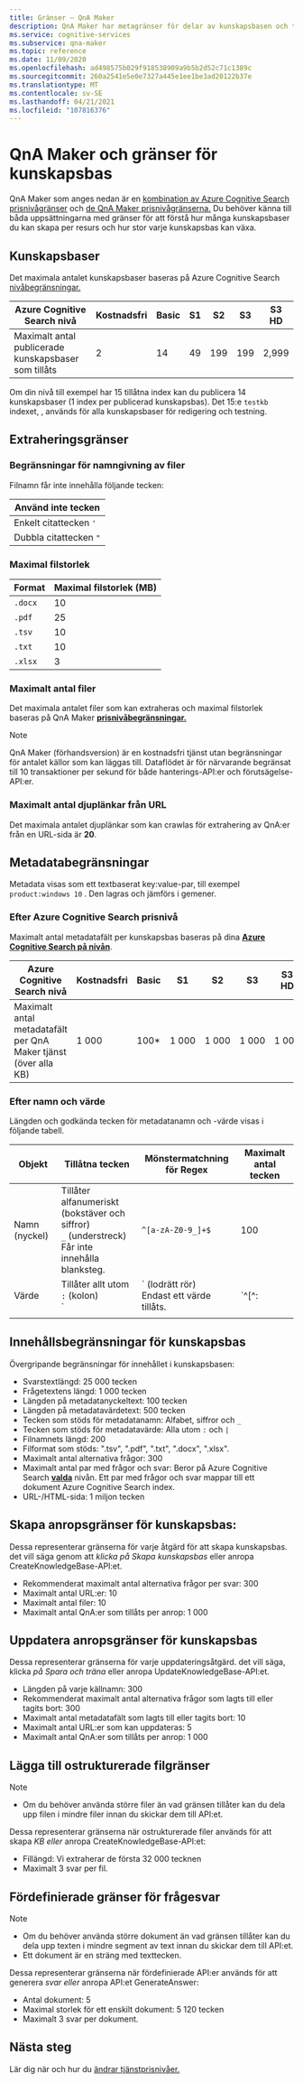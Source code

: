 ```yaml
---
title: Gränser – QnA Maker
description: QnA Maker har metagränser för delar av kunskapsbasen och tjänsten. Det är viktigt att hålla kunskapsbasen inom dessa gränser för att testa och publicera.
ms.service: cognitive-services
ms.subservice: qna-maker
ms.topic: reference
ms.date: 11/09/2020
ms.openlocfilehash: ad498575b029f918538909a9b5b2d52c71c1389c
ms.sourcegitcommit: 260a2541e5e0e7327a445e1ee1be3ad20122b37e
ms.translationtype: MT
ms.contentlocale: sv-SE
ms.lasthandoff: 04/21/2021
ms.locfileid: "107816376"
---
```

# <a name="qna-maker-knowledge-base-limits-and-boundaries"></a>QnA Maker och gränser för kunskapsbas

QnA Maker som anges nedan är en [kombination av Azure Cognitive Search prisnivågränser](../../search/search-limits-quotas-capacity.md) och [de QnA Maker prisnivågränserna.](https://azure.microsoft.com/pricing/details/cognitive-services/qna-maker/) Du behöver känna till båda uppsättningarna med gränser för att förstå hur många kunskapsbaser du kan skapa per resurs och hur stor varje kunskapsbas kan växa.

## <a name="knowledge-bases"></a>Kunskapsbaser

Det maximala antalet kunskapsbaser baseras på Azure Cognitive Search [nivåbegränsningar.](../../search/search-limits-quotas-capacity.md)

|**Azure Cognitive Search nivå** | **Kostnadsfri** | **Basic** |**S1** | **S2**| **S3** |**S3 HD**|
|---|---|---|---|---|---|----|
|Maximalt antal publicerade kunskapsbaser som tillåts|2|14|49|199|199|2,999|

 Om din nivå till exempel har 15 tillåtna index kan du publicera 14 kunskapsbaser (1 index per publicerad kunskapsbas). Det 15:e `testkb` indexet, , används för alla kunskapsbaser för redigering och testning.

## <a name="extraction-limits"></a>Extraheringsgränser

### <a name="file-naming-constraints"></a>Begränsningar för namngivning av filer

Filnamn får inte innehålla följande tecken:

|Använd inte tecken|
|--|
|Enkelt citattecken `'`|
|Dubbla citattecken `"`|

### <a name="maximum-file-size"></a>Maximal filstorlek

|Format|Maximal filstorlek (MB)|
|--|--|
|`.docx`|10|
|`.pdf`|25|
|`.tsv`|10|
|`.txt`|10|
|`.xlsx`|3|

### <a name="maximum-number-of-files"></a>Maximalt antal filer

Det maximala antalet filer som kan extraheras och maximal filstorlek baseras på QnA Maker **[prisnivåbegränsningar.](https://azure.microsoft.com/pricing/details/cognitive-services/qna-maker/)**

> [!NOTE]
> QnA Maker (förhandsversion) är en kostnadsfri tjänst utan begränsningar för antalet källor som kan läggas till. Dataflödet är för närvarande begränsat till 10 transaktioner per sekund för både hanterings-API:er och förutsägelse-API:er.

### <a name="maximum-number-of-deep-links-from-url"></a>Maximalt antal djuplänkar från URL

Det maximala antalet djuplänkar som kan crawlas för extrahering av QnA:er från en URL-sida är **20**.

## <a name="metadata-limits"></a>Metadatabegränsningar

Metadata visas som ett textbaserat key:value-par, till exempel `product:windows 10` . Den lagras och jämförs i gemener.

### <a name="by-azure-cognitive-search-pricing-tier"></a>Efter Azure Cognitive Search prisnivå

Maximalt antal metadatafält per kunskapsbas baseras på dina **[Azure Cognitive Search på nivån](../../search/search-limits-quotas-capacity.md)**.

|**Azure Cognitive Search nivå** | **Kostnadsfri** | **Basic** |**S1** | **S2**| **S3** |**S3 HD**|
|---|---|---|---|---|---|----|
|Maximalt antal metadatafält per QnA Maker tjänst (över alla KB)|1 000|100*|1 000|1 000|1 000|1 000|

### <a name="by-name-and-value"></a>Efter namn och värde

Längden och godkända tecken för metadatanamn och -värde visas i följande tabell.

|Objekt|Tillåtna tecken|Mönstermatchning för Regex|Maximalt antal tecken|
|--|--|--|--|
|Namn (nyckel)|Tillåter<br>alfanumeriskt (bokstäver och siffror)<br>`_` (understreck)<br> Får inte innehålla blanksteg.|`^[a-zA-Z0-9_]+$`|100|
|Värde|Tillåter allt utom<br>`:` (kolon)<br>`|` (lodrätt rör)<br>Endast ett värde tillåts.|`^[^:|]+$`|500|
|||||

## <a name="knowledge-base-content-limits"></a>Innehållsbegränsningar för kunskapsbas
Övergripande begränsningar för innehållet i kunskapsbasen:
* Svarstextlängd: 25 000 tecken
* Frågetextens längd: 1 000 tecken
* Längden på metadatanyckeltext: 100 tecken
* Längden på metadatavärdetext: 500 tecken
* Tecken som stöds för metadatanamn: Alfabet, siffror och `_`
* Tecken som stöds för metadatavärde: Alla utom `:` och `|`
* Filnamnets längd: 200
* Filformat som stöds: ".tsv", ".pdf", ".txt", ".docx", ".xlsx".
* Maximalt antal alternativa frågor: 300
* Maximalt antal par med frågor och svar: Beror på Azure Cognitive Search **[valda](../../search/search-limits-quotas-capacity.md#document-limits)** nivån. Ett par med frågor och svar mappar till ett dokument Azure Cognitive Search index.
* URL-/HTML-sida: 1 miljon tecken

## <a name="create-knowledge-base-call-limits"></a>Skapa anropsgränser för kunskapsbas:
Dessa representerar gränserna för varje åtgärd för att skapa kunskapsbas. det vill säga genom att *klicka på Skapa kunskapsbas* eller anropa CreateKnowledgeBase-API:et.
* Rekommenderat maximalt antal alternativa frågor per svar: 300
* Maximalt antal URL:er: 10
* Maximalt antal filer: 10
* Maximalt antal QnA:er som tillåts per anrop: 1 000

## <a name="update-knowledge-base-call-limits"></a>Uppdatera anropsgränser för kunskapsbas
Dessa representerar gränserna för varje uppdateringsåtgärd. det vill säga, klicka *på Spara och träna* eller anropa UpdateKnowledgeBase-API:et.
* Längden på varje källnamn: 300
* Rekommenderat maximalt antal alternativa frågor som lagts till eller tagits bort: 300
* Maximalt antal metadatafält som lagts till eller tagits bort: 10
* Maximalt antal URL:er som kan uppdateras: 5
* Maximalt antal QnA:er som tillåts per anrop: 1 000

## <a name="add-unstructured-file-limits"></a>Lägga till ostrukturerade filgränser

> [!NOTE]
> * Om du behöver använda större filer än vad gränsen tillåter kan du dela upp filen i mindre filer innan du skickar dem till API:et. 

Dessa representerar gränserna när ostrukturerade filer används för att skapa *KB eller* anropa CreateKnowledgeBase-API:et:
* Fillängd: Vi extraherar de första 32 000 tecknen
* Maximalt 3 svar per fil.

## <a name="prebuilt-question-answering-limits"></a>Fördefinierade gränser för frågesvar

> [!NOTE]
> * Om du behöver använda större dokument än vad gränsen tillåter kan du dela upp texten i mindre segment av text innan du skickar dem till API:et. 
> * Ett dokument är en sträng med texttecken.  

Dessa representerar gränserna när fördefinierade API:er används för att generera *svar eller* anropa API:et GenerateAnswer:
* Antal dokument: 5
* Maximal storlek för ett enskilt dokument: 5 120 tecken
* Maximalt 3 svar per dokument.

## <a name="next-steps"></a>Nästa steg

Lär dig när och hur du [ändrar tjänstprisnivåer.](How-To/set-up-qnamaker-service-azure.md#upgrade-qna-maker-sku)
